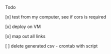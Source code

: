 Todo

[x] test from my computer, see if cors is required

[x] deploy on VM 

[x] map out all links

[ ] delete generated csv - crontab with script